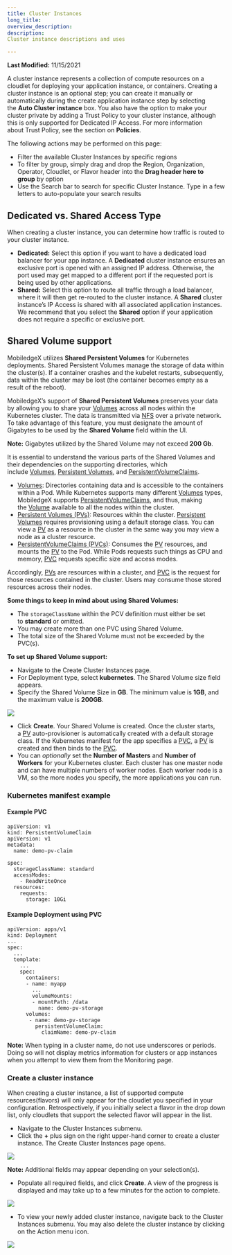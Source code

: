 ```yaml
---
title: Cluster Instances
long_title:
overview_description:
description:
Cluster instance descriptions and uses

---
```


**Last Modified:** 11/15/2021

A cluster instance represents a collection of compute resources on a cloudlet for deploying your application instance, or containers. Creating a cluster instance is an optional step; you can create it manually or automatically during the create application instance step by selecting the **Auto Cluster instance** box. You also have the option to make your cluster private by adding a Trust Policy to your cluster instance, although this is only supported for Dedicated IP Access. For more information about Trust Policy, see the section on **Policies**.

The following actions may be performed on this page:

- Filter the available Cluster Instances by specific regions
- To filter by group, simply drag and drop the Region, Organization, Operator, Cloudlet, or Flavor header into the **Drag header here to group** by option
- Use the Search bar to search for specific Cluster Instance. Type in a few letters to auto-populate your search results

## Dedicated vs. Shared Access Type

When creating a cluster instance, you can determine how traffic is routed to your cluster instance.

- **Dedicated:** Select this option if you want to have a dedicated load balancer for your app instance. A **Dedicated** cluster instance ensures an exclusive port is opened with an assigned IP address. Otherwise, the port used may get mapped to a different port if the requested port is being used by other applications.
- **Shared:** Select this option to route all traffic through a load balancer, where it will then get re-routed to the cluster instance. A **Shared** cluster instance’s IP Access is shared with all associated application instances. We recommend that you select the **Shared** option if your application does not require a specific or exclusive port.

## Shared Volume support

MobiledgeX utilizes **Shared Persistent Volumes** for Kubernetes deployments. Shared Persistent Volumes manage the storage of data within the cluster(s). If a container crashes and the kubelet restarts, subsequently, data within the cluster may be lost (the container becomes empty as a result of the reboot).

MobiledgeX’s support of **Shared Persistent Volumes** preserves your data by allowing you to share your [Volumes](https://kubernetes.io/docs/concepts/storage/volumes/) across all nodes within the Kubernetes cluster. The data is transmitted via [NFS](https://en.wikipedia.org/wiki/Network_File_System) over a private network. To take advantage of this feature, you must designate the amount of Gigabytes to be used by the **Shared Volume** field within the UI.

**Note:** Gigabytes utilized by the Shared Volume may not exceed **200 Gb**.

It is essential to understand the various parts of the Shared Volumes and their dependencies on the supporting directories, which include [Volumes](https://kubernetes.io/docs/concepts/storage/volumes/), [Persistent Volumes](https://kubernetes.io/docs/concepts/storage/persistent-volumes/), and [PersistentVolumeClaims](https://kubernetes.io/docs/concepts/storage/persistent-volumes/#persistentvolumeclaims).

- [Volumes](https://kubernetes.io/docs/concepts/storage/volumes/): Directories containing data and is accessible to the containers within a Pod. While Kubernetes supports many different [Volumes](https://kubernetes.io/docs/concepts/storage/volumes/) types, MobiledgeX supports [PersistentVolumeClaims](https://kubernetes.io/docs/concepts/storage/persistent-volumes/#persistentvolumeclaims), and thus, making the [Volume](https://kubernetes.io/docs/concepts/storage/volumes/) available to all the nodes within the cluster.
- [Persistent Volumes (PVs)](https://kubernetes.io/docs/concepts/storage/persistent-volumes/): Resources within the cluster. [Persistent Volumes](https://kubernetes.io/docs/concepts/storage/persistent-volumes/) requires provisioning using a default storage class. You can view a [PV](https://kubernetes.io/docs/concepts/storage/persistent-volumes/) as a resource in the cluster in the same way you may view a node as a cluster resource.
- [PersistentVolumeClaims (PVCs)](https://kubernetes.io/docs/concepts/storage/persistent-volumes/#persistentvolumeclaims): Consumes the [PV](https://kubernetes.io/docs/concepts/storage/persistent-volumes/) resources, and mounts the [PV](https://kubernetes.io/docs/concepts/storage/persistent-volumes/) to the Pod. While Pods requests such things as CPU and memory, [PVC](https://kubernetes.io/docs/concepts/storage/persistent-volumes/#persistentvolumeclaims) requests specific size and access modes.

Accordingly, [PVs](https://kubernetes.io/docs/concepts/storage/persistent-volumes/) are resources within a cluster, and [PVC](https://kubernetes.io/docs/concepts/storage/persistent-volumes/#persistentvolumeclaims) is the request for those resources contained in the cluster. Users may consume those stored resources across their nodes.

**Some things to keep in mind about using Shared Volumes:**

- The `storageClassName` within the PCV definition must either be set to **standard** or omitted.
- You may create more than one PVC using Shared Volume.
- The total size of the Shared Volume must not be exceeded by the PVC(s).

**To set up Shared Volume support:**

- Navigate to the Create Cluster Instances page.
- For Deployment type, select **kubernetes**. The Shared Volume size field appears.
- Specify the Shared Volume Size in **GB**. The minimum value is **1GB**, and the maximum value is **200GB**.


![](/developer/assets/developer-ui-guide/volume-size.png "")


- Click **Create**. Your Shared Volume is created. Once the cluster starts, a [PV](https://kubernetes.io/docs/concepts/storage/persistent-volumes/) auto-provisioner is automatically created with a default storage class. If the Kubernetes manifest for the app specifies a [PVC](https://kubernetes.io/docs/concepts/storage/persistent-volumes/#persistentvolumeclaims), a [PV](https://kubernetes.io/docs/concepts/storage/persistent-volumes/) is created and then binds to the [PVC](https://kubernetes.io/docs/concepts/storage/persistent-volumes/#persistentvolumeclaims).
- You can *optionally* set the **Number of Masters** and **Number of Workers** for your Kubernetes cluster. Each cluster has one master node and can have multiple numbers of worker nodes. Each worker node is a VM, so the more nodes you specify, the more applications you can run.


### Kubernetes manifest example

#### Example PVC

```
apiVersion: v1
kind: PersistentVolumeClaim
apiVersion: v1
metadata:
  name: demo-pv-claim

spec:
  storageClassName: standard
  accessModes:
    - ReadWriteOnce
  resources:
    requests:
      storage: 10Gi

```

#### Example Deployment using PVC

```
apiVersion: apps/v1
kind: Deployment
...
spec:
  ...
  template:
    ...
    spec:
      containers:
      - name: myapp
        ...
        volumeMounts:
        - mountPath: /data
          name: demo-pv-storage
      volumes:
       - name: demo-pv-storage
         persistentVolumeClaim:
           claimName: demo-pv-claim

```

**Note:** When typing in a cluster name, do not use underscores or periods. Doing so will not display metrics information for clusters or app instances when you attempt to view them from the Monitoring page.

### Create a cluster instance

When creating a cluster instance, a list of supported compute resources(flavors) will only appear for the cloudlet you specified in your configuration. Retrospectively, if you initially select a flavor in the drop down list, only cloudlets that support the selected flavor will appear in the list.

- Navigate to the Cluster Instances submenu.
- Click the **+** plus sign on the right upper-hand corner to create a cluster instance. The Create Cluster Instances page opens.


![](/developer/assets/developer-ui-guide/create-cluster.png "")

**Note:** Additional fields may appear depending on your selection(s).

- Populate all required fields, and click **Create**. A view of the progress is displayed and may take up to a few minutes for the action to complete.


![](/developer/assets/developer-ui-guide/cluster-instance-progress.png "")


- To view your newly added cluster instance, navigate back to the Cluster Instances submenu. You may also delete the cluster instance by clicking on the Action menu icon.


![](/developer/assets/cluster-instance-list1.png "")

